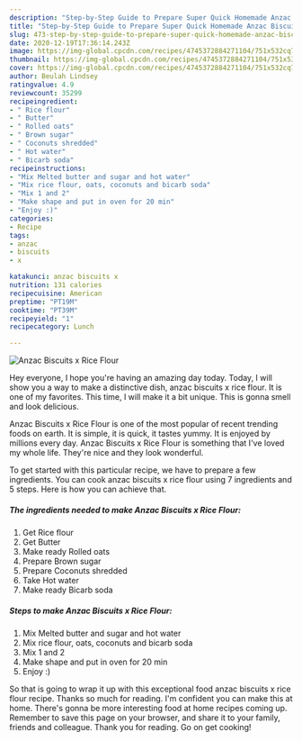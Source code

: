 ```yaml
---
description: "Step-by-Step Guide to Prepare Super Quick Homemade Anzac Biscuits x Rice Flour"
title: "Step-by-Step Guide to Prepare Super Quick Homemade Anzac Biscuits x Rice Flour"
slug: 473-step-by-step-guide-to-prepare-super-quick-homemade-anzac-biscuits-x-rice-flour
date: 2020-12-19T17:36:14.243Z
image: https://img-global.cpcdn.com/recipes/4745372884271104/751x532cq70/anzac-biscuits-x-rice-flour-recipe-main-photo.jpg
thumbnail: https://img-global.cpcdn.com/recipes/4745372884271104/751x532cq70/anzac-biscuits-x-rice-flour-recipe-main-photo.jpg
cover: https://img-global.cpcdn.com/recipes/4745372884271104/751x532cq70/anzac-biscuits-x-rice-flour-recipe-main-photo.jpg
author: Beulah Lindsey
ratingvalue: 4.9
reviewcount: 35299
recipeingredient:
- " Rice flour"
- " Butter"
- " Rolled oats"
- " Brown sugar"
- " Coconuts shredded"
- " Hot water"
- " Bicarb soda"
recipeinstructions:
- "Mix Melted butter and sugar and hot water"
- "Mix rice flour, oats, coconuts and bicarb soda"
- "Mix 1 and 2"
- "Make shape and put in oven for 20 min"
- "Enjoy :)"
categories:
- Recipe
tags:
- anzac
- biscuits
- x

katakunci: anzac biscuits x 
nutrition: 131 calories
recipecuisine: American
preptime: "PT19M"
cooktime: "PT39M"
recipeyield: "1"
recipecategory: Lunch

---
```



![Anzac Biscuits x Rice Flour](https://img-global.cpcdn.com/recipes/4745372884271104/751x532cq70/anzac-biscuits-x-rice-flour-recipe-main-photo.jpg)

Hey everyone, I hope you're having an amazing day today. Today, I will show you a way to make a distinctive dish, anzac biscuits x rice flour. It is one of my favorites. This time, I will make it a bit unique. This is gonna smell and look delicious.

Anzac Biscuits x Rice Flour is one of the most popular of recent trending foods on earth. It is simple, it is quick, it tastes yummy. It is enjoyed by millions every day. Anzac Biscuits x Rice Flour is something that I've loved my whole life. They're nice and they look wonderful.




To get started with this particular recipe, we have to prepare a few ingredients. You can cook anzac biscuits x rice flour using 7 ingredients and 5 steps. Here is how you can achieve that.

<!--inarticleads1-->

##### The ingredients needed to make Anzac Biscuits x Rice Flour:

1. Get  Rice flour
1. Get  Butter
1. Make ready  Rolled oats
1. Prepare  Brown sugar
1. Prepare  Coconuts shredded
1. Take  Hot water
1. Make ready  Bicarb soda




<!--inarticleads2-->

##### Steps to make Anzac Biscuits x Rice Flour:

1. Mix Melted butter and sugar and hot water
1. Mix rice flour, oats, coconuts and bicarb soda
1. Mix 1 and 2
1. Make shape and put in oven for 20 min
1. Enjoy :)




So that is going to wrap it up with this exceptional food anzac biscuits x rice flour recipe. Thanks so much for reading. I'm confident you can make this at home. There's gonna be more interesting food at home recipes coming up. Remember to save this page on your browser, and share it to your family, friends and colleague. Thank you for reading. Go on get cooking!
